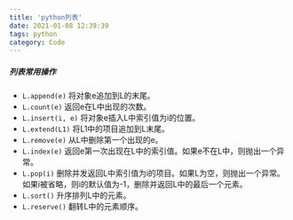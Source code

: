 ```yaml
---
title: 'python列表'
date: 2021-01-08 12:39:39
tags: python
category: Code
---
```


##### 列表常用操作
* `L.append(e)`
将对象e追加到L的末尾。
* `L.count(e)`
返回e在L中出现的次数。
* `L.insert(i, e)`
将对象e插入L中索引值为i的位置。
* `L.extend(L1)`
将L1中的项目追加到L末尾。
* `L.remove(e)`
从L中删除第一个出现的e。
* `L.index(e)`
返回e第一次出现在L中的索引值。如果e不在L中，则抛出一个异常。
* `L.pop(i)`
删除并发返回L中索引值为i的项目。如果L为空，则抛出一个异常。如果i被省略，则i的默认值为-1，删除并返回L中的最后一个元素。
* `L.sort()`
升序排列L中的元素。
* `L.reserve()`
翻转L中的元素顺序。  

